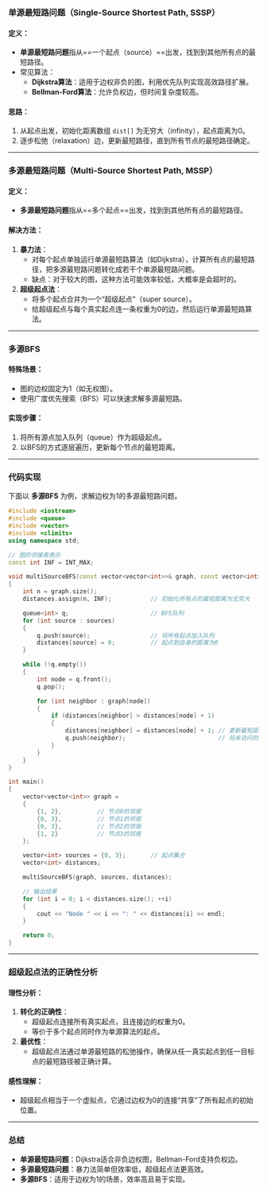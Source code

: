 ### **单源最短路问题（Single-Source Shortest Path, SSSP）**

#### 定义：

- **单源最短路问题**指从==一个起点（source）==出发，找到到其他所有点的最短路径。
- 常见算法：
  - **Dijkstra算法**：适用于边权非负的图，利用优先队列实现高效路径扩展。
  - **Bellman-Ford算法**：允许负权边，但时间复杂度较高。

#### 思路：

1. 从起点出发，初始化距离数组 `dist[]` 为无穷大（infinity），起点距离为0。
2. 逐步松弛（relaxation）边，更新最短路径，直到所有节点的最短路径确定。

------

### **多源最短路问题（Multi-Source Shortest Path, MSSP）**

#### 定义：

- **多源最短路问题**指从==多个起点==出发，找到到其他所有点的最短路径。

#### 解决方法：

1. **暴力法**：
   - 对每个起点单独运行单源最短路算法（如Dijkstra），计算所有点的最短路径，把多源最短路问题转化成若干个单源最短路问题。
   - 缺点：对于较大的图，这种方法可能效率较低，大概率是会超时的。
2. **超级起点法**：
   - 将多个起点合并为一个“超级起点”（super source）。
   - 给超级起点与每个真实起点连一条权重为0的边，然后运行单源最短路算法。

------

### **多源BFS**

#### 特殊场景：

- 图的边权固定为1（如无权图）。
- 使用广度优先搜索（BFS）可以快速求解多源最短路。

#### 实现步骤：

1. 将所有源点加入队列（queue）作为超级起点。
2. 以BFS的方式逐层遍历，更新每个节点的最短距离。

------

### **代码实现**

下面以 **多源BFS** 为例，求解边权为1的多源最短路问题。

```cpp
#include <iostream>
#include <queue>
#include <vector>
#include <climits>
using namespace std;

// 图的邻接表表示
const int INF = INT_MAX;

void multiSourceBFS(const vector<vector<int>>& graph, const vector<int>& sources, vector<int>& distances) 
{
    int n = graph.size();
    distances.assign(n, INF);           // 初始化所有点的最短距离为无穷大

    queue<int> q;                       // BFS队列
    for (int source : sources) 
    {
        q.push(source);                 // 将所有起点加入队列
        distances[source] = 0;          // 起点到自身的距离为0
    }

    while (!q.empty()) 
    {
        int node = q.front();
        q.pop();

        for (int neighbor : graph[node]) 
        {
            if (distances[neighbor] > distances[node] + 1) 
            {
                distances[neighbor] = distances[node] + 1; // 更新最短距离
                q.push(neighbor);                          // 将未访问的节点加入队列
            }
        }
    }
}

int main() 
{
    vector<vector<int>> graph = 
    {
        {1, 2},          // 节点0的邻居
        {0, 3},          // 节点1的邻居
        {0, 3},          // 节点2的邻居
        {1, 2}           // 节点3的邻居
    };

    vector<int> sources = {0, 3};       // 起点集合
    vector<int> distances;

    multiSourceBFS(graph, sources, distances);

    // 输出结果
    for (int i = 0; i < distances.size(); ++i) 
    {
        cout << "Node " << i << ": " << distances[i] << endl;
    }

    return 0;
}
```

------

### **超级起点法的正确性分析**

#### 理性分析：

1. **转化的正确性**：
   - 超级起点连接所有真实起点，且连接边的权重为0。
   - 等价于多个起点同时作为单源算法的起点。
2. **最优性**：
   - 超级起点法通过单源最短路的松弛操作，确保从任一真实起点到任一目标点的最短路径被正确计算。

#### 感性理解：

- 超级起点相当于一个虚拟点，它通过边权为0的连接“共享”了所有起点的初始位置。

------

### **总结**

- **单源最短路问题**：Dijkstra适合非负边权图，Bellman-Ford支持负权边。
- **多源最短路问题**：暴力法简单但效率低，超级起点法更高效。
- **多源BFS**：适用于边权为1的场景，效率高且易于实现。 